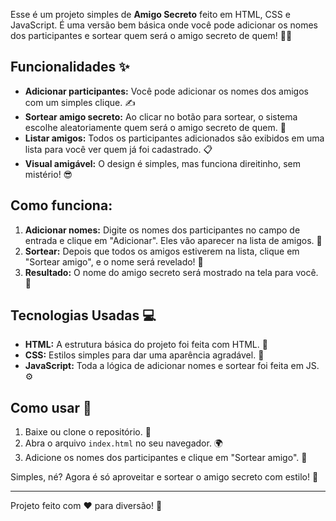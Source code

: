 
Esse é um projeto simples de **Amigo Secreto** feito em HTML, CSS e JavaScript. É uma versão bem básica onde você pode adicionar os nomes dos participantes e sortear quem será o amigo secreto de quem! 🎅🤶

## Funcionalidades ✨

- **Adicionar participantes:** Você pode adicionar os nomes dos amigos com um simples clique. ✍️
- **Sortear amigo secreto:** Ao clicar no botão para sortear, o sistema escolhe aleatoriamente quem será o amigo secreto de quem. 🔮
- **Listar amigos:** Todos os participantes adicionados são exibidos em uma lista para você ver quem já foi cadastrado. 📋
- **Visual amigável:** O design é simples, mas funciona direitinho, sem mistério! 😎

## Como funciona:

1. **Adicionar nomes:** Digite os nomes dos participantes no campo de entrada e clique em "Adicionar". Eles vão aparecer na lista de amigos. 👥
2. **Sortear:** Depois que todos os amigos estiverem na lista, clique em "Sortear amigo", e o nome será revelado! 🎉
3. **Resultado:** O nome do amigo secreto será mostrado na tela para você. 👀

## Tecnologias Usadas 💻

- **HTML:** A estrutura básica do projeto foi feita com HTML. 📜
- **CSS:** Estilos simples para dar uma aparência agradável. 🎨
- **JavaScript:** Toda a lógica de adicionar nomes e sortear foi feita em JS. ⚙️

## Como usar 🚀

1. Baixe ou clone o repositório. 📂
2. Abra o arquivo `index.html` no seu navegador. 🌍
3. Adicione os nomes dos participantes e clique em "Sortear amigo". 🎁

Simples, né? Agora é só aproveitar e sortear o amigo secreto com estilo! 🤗

---

Projeto feito com ❤️ para diversão! 🎉
